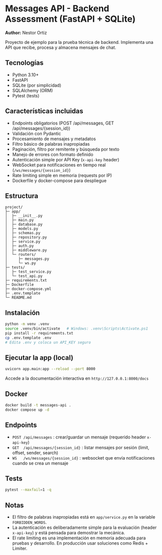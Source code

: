 # Messages API - Backend Assessment (FastAPI + SQLite)

**Author:** Nestor Ortiz

Proyecto de ejemplo para la prueba técnica de backend. Implementa una API que recibe, procesa y almacena mensajes de chat.

## Tecnologías
- Python 3.10+
- FastAPI
- SQLite (por simplicidad)
- SQLAlchemy (ORM)
- Pytest (tests)

## Características incluidas
- Endpoints obligatorios (POST /api/messages, GET /api/messages/{session_id})
- Validación con Pydantic
- Procesamiento de mensajes y metadatos
- Filtro básico de palabras inapropiadas
- Paginación, filtro por remitente y búsqueda por texto
- Manejo de errores con formato definido
- Autenticación simple por API Key (`x-api-key` header)
- WebSocket para notificaciones en tiempo real (`/ws/messages/{session_id}`)
- Rate limiting simple en memoria (requests por IP)
- Dockerfile y docker-compose para despliegue

## Estructura
```
project/
├─ app/
│  ├─ __init__.py
│  ├─ main.py
│  ├─ database.py
│  ├─ models.py
│  ├─ schemas.py
│  ├─ repository.py
│  ├─ service.py
│  ├─ auth.py
│  ├─ middleware.py
│  └─ routers/
│     ├─ messages.py
│     └─ ws.py
├─ tests/
│  ├─ test_service.py
│  └─ test_api.py
├─ requirements.txt
├─ Dockerfile
├─ docker-compose.yml
├─ .env.template
└─ README.md
```

## Instalación
```bash
python -m venv .venv
source .venv/bin/activate   # Windows: .venv\Scripts\Activate.ps1
pip install -r requirements.txt
cp .env.template .env
# Edita .env y coloca un API_KEY seguro
```

## Ejecutar la app (local)
```bash
uvicorn app.main:app --reload --port 8000
```
Accede a la documentación interactiva en `http://127.0.0.1:8000/docs`

## Docker
```bash
docker build -t messages-api .
docker compose up -d
```

## Endpoints
- `POST /api/messages` : crear/guardar un mensaje (requerido header `x-api-key`)
- `GET  /api/messages/{session_id}` : listar mensajes por sesión (limit, offset, sender, search)
- `WS   /ws/messages/{session_id}` : websocket que envía notificaciones cuando se crea un mensaje

## Tests
```bash
pytest --maxfail=1 -q
```

## Notas
- El filtro de palabras inapropiadas está en `app/service.py` en la variable `FORBIDDEN_WORDS`.
- La autenticación es deliberadamente simple para la evaluación (header `x-api-key`) y está pensada para demostrar la mecánica.
- El rate limiting es una implementación en memoria adecuada para pruebas y desarrollo. En producción usar soluciones como Redis + Limiter.
